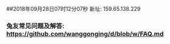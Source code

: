 ##2018年09月28日07时12分07秒 新址: 159.65.138.229
### 兔友常见问题及解答: https://github.com/wanggonging/d/blob/w/FAQ.md
